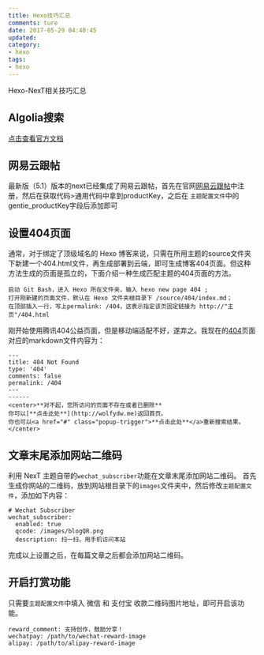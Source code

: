 ```yaml
---
title: Hexo技巧汇总
comments: ture
date: 2017-05-29 04:40:45
updated:
category:
- hexo
tags:
- hexo
---
```


Hexo-NexT相关技巧汇总

<!--more-->

## Algolia搜索

[点击查看官方文档](http://theme-next.iissnan.com/third-party-services.html#algolia-search)



## 网易云跟帖

最新版（5.1）版本的next已经集成了网易云跟帖，首先在官网[网易云跟帖](https://manage.gentie.163.com/)中注册，然后在获取代码>通用代码中拿到productKey，之后在 `主题配置文件`中的gentie_productKey字段后添加即可



## 设置404页面

通常，对于绑定了顶级域名的 Hexo 博客来说，只需在所用主题的source文件夹下新建一个404.html文件，再生成部署到云端，即可生成博客404页面。但这种方法生成的页面是孤立的，下面介绍一种生成匹配主题的404页面的方法。

```
启动 Git Bash，进入 Hexo 所在文件夹，输入 hexo new page 404 ;
打开刚新建的页面文件，默认在 Hexo 文件夹根目录下 /source/404/index.md；
在顶部插入一行，写上permalink: /404，这表示指定该页固定链接为 http://"主页"/404.html
```

刚开始使用腾讯404公益页面，但是移动端适配不好，遂弃之。我现在的[404](http://wolfydw.me/举个404栗子)页面对应的markdown文件内容为：

```
---
title: 404 Not Found
type: '404'
comments: false
permalink: /404
---
------
<center>**对不起，您所访问的页面不存在或者已删除**
你可以[**点击此处**](http://wolfydw.me)返回首页。
你也可以<a href="#" class="popup-trigger">**点击此处**</a>重新搜索结果。</center>
```

 

## 文章末尾添加网站二维码

利用 NexT 主题自带的`wechat_subscriber`功能在文章末尾添加网站二维码。
首先生成你网站的二维码，放到网站根目录下的`images`文件夹中，然后修改`主题配置文件`，添加如下内容：

```
# Wechat Subscriber
wechat_subscriber:
  enabled: true
  qcode: /images/blogQR.png
  description: 扫一扫，用手机访问本站
```

完成以上设置之后，在每篇文章之后都会添加网站二维码。



## 开启打赏功能

 只需要`主题配置文件`中填入 微信 和 支付宝 收款二维码图片地址，即可开启该功能。

```
reward_comment: 支持创作，鼓励分享！
wechatpay: /path/to/wechat-reward-image
alipay: /path/to/alipay-reward-image
```



